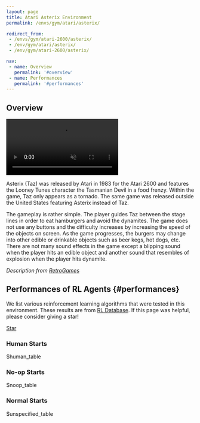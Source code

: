 ```yaml
---
layout: page
title: Atari Asterix Environment
permalink: /envs/gym/atari/asterix/

redirect_from:
 - /envs/gym/atari-2600/asterix/
 - /env/gym/atari/asterix/
 - /env/gym/atari-2600/asterix/

nav:
 - name: Overview
   permalink: '#overview'
 - name: Performances
   permalink: '#performances'
---
```



## Overview

<video autoplay muted loop controls>
  <source src="{{ 'assets/_pages/envs/gym/atari/asterix.mp4' | absolute_url }}" type="video/mp4">
</video>

Asterix (Taz) was released by Atari in 1983 for the Atari 2600 and features the Looney Tunes character the Tasmanian Devil in a food frenzy. Within the game, Taz only appears as a tornado. The same game was released outside the United States featuring Asterix instead of Taz.

The gameplay is rather simple. The player guides Taz between the stage lines in order to eat hamburgers and avoid the dynamites. The game does not use any buttons and the difficulty increases by increasing the speed of the objects on screen. As the game progresses, the burgers may change into other edible or drinkable objects such as beer kegs, hot dogs, etc. There are not many sound effects in the game except a blipping sound when the player hits an edible object and another sound that resembles of explosion when the player hits dynamite.

*Description from [RetroGames](https://www.retrogames.cz/play_386-Atari2600.php)*


## Performances of RL Agents {#performances}

We list various reinforcement learning algorithms that were tested in this environment. These results are from [RL Database](https://github.com/seungjaeryanlee/rldb). If this page was helpful, please consider giving a star!

<!-- Place this tag where you want the button to render. -->
<a class="github-button" href="https://github.com/seungjaeryanlee/rldb" data-icon="octicon-star" data-size="large" data-show-count="true" aria-label="Star seungjaeryanlee/rldb on GitHub">Star</a>
<!-- Place this tag in your head or just before your close body tag. -->
<script async defer src="https://buttons.github.io/buttons.js"></script>

### Human Starts

$human_table

### No-op Starts

$noop_table

### Normal Starts

$unspecified_table
